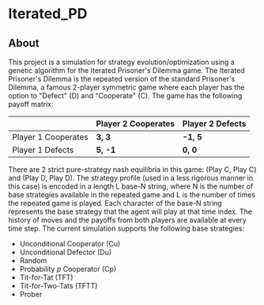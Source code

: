 # Iterated_PD

## About
This project is a simulation for strategy evolution/optimization using a genetic algorithm for the Iterated Prisoner's Dilemma game. The Iterated Prisoner's Dilemma is the repeated version of the standard Prisoner's Dilemma, a famous 2-player symmetric game where each player has the option to "Defect" (D) and "Cooperate" (C). The game has the following payoff matrix:

|                         | Player 2 Cooperates | Player 2 Defects |
|-------------------------|---------------------|------------------|
| Player 1 Cooperates     |   **3, 3**          |  **-1, 5**       |
| Player 1 Defects        |   **5, -1**         |  **0, 0**        |

There are 2 strict pure-strategy nash equilibria in this game: (Play C, Play C) and (Play D, Play D). The strategy profile (used in a less rigorous manner in this case) is encoded in a length L base-N string, where N is the number of base strategies available in the repeated game and L is the number of times the repeated game is played. Each character of the base-N string represents the base strategy that the agent will play at that time index. The history of moves and the payoffs from both players are available at every time step. The current simulation supports the following base strategies:
- Unconditional Cooperator (Cu)
- Unconditional Defector (Du)
- Random 
- Probability _p_ Cooperator (Cp)
- Tit-for-Tat (TFT)
- Tit-for-Two-Tats (TFTT)
- Prober 
